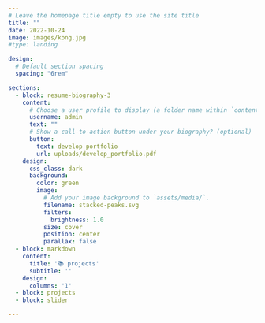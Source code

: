 ```yaml
---
# Leave the homepage title empty to use the site title
title: ""
date: 2022-10-24
image: images/kong.jpg
#type: landing

design:
  # Default section spacing
  spacing: "6rem"

sections:
  - block: resume-biography-3
    content:
      # Choose a user profile to display (a folder name within `content/authors/`)
      username: admin
      text: ""
      # Show a call-to-action button under your biography? (optional)
      button:
        text: develop portfolio
        url: uploads/develop_portfolio.pdf
    design:
      css_class: dark
      background:
        color: green
        image:
          # Add your image background to `assets/media/`.
          filename: stacked-peaks.svg
          filters:
            brightness: 1.0
          size: cover
          position: center
          parallax: false
  - block: markdown
    content:
      title: '📚 projects'
      subtitle: ''
    design:
      columns: '1'
  - block: projects
  - block: slider

---
```

